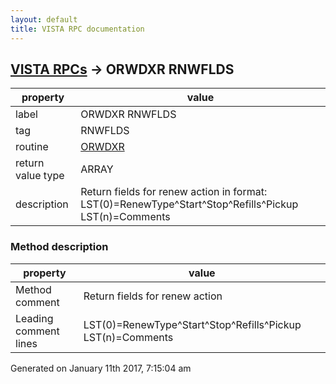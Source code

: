 ```yaml
---
layout: default
title: VISTA RPC documentation
---
```




## [VISTA RPCs](TableOfContent.md) &#8594; ORWDXR RNWFLDS 

 property | value 
--- | --- 
 label | ORWDXR RNWFLDS
 tag | RNWFLDS
 routine | [ORWDXR](http://code.osehra.org/dox/Routine_ORWDXR_source.html)
 return value type | ARRAY
 description | Return fields for renew action in format:    LST(0)=RenewType^Start^Stop^Refills^Pickup  LST(n)=Comments


### Method description

 property | value 
--- | --- 
 Method comment | Return fields for renew action
 Leading comment lines | LST(0)=RenewType^Start^Stop^Refills^Pickup  LST(n)=Comments




 Generated on January 11th 2017, 7:15:04 am
